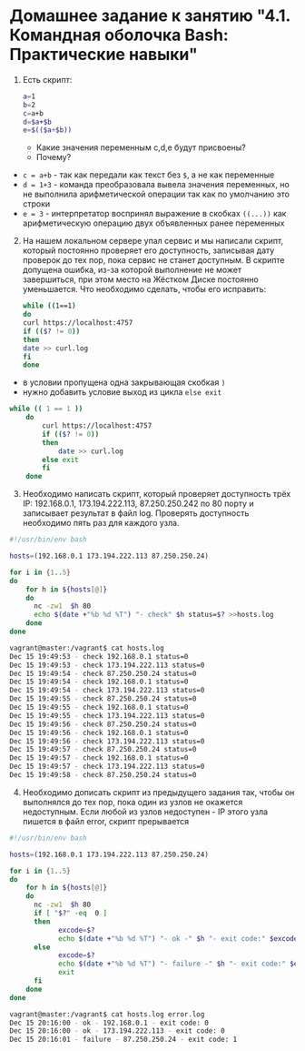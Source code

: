 # Домашнее задание к занятию "4.1. Командная оболочка Bash: Практические навыки"


1. Есть скрипт:
	```bash
	a=1
	b=2
	c=a+b
	d=$a+$b
	e=$(($a+$b))
	```
	* Какие значения переменным c,d,e будут присвоены?
	* Почему?

 - `c = a+b` - так как передали как текст без `$`, а не как переменные
 - `d = 1+3` - команда преобразовала вывела значения переменных, но не выполнила арифметической операции так как по умолчанию это строки 
 - `e = 3`   - интерпретатор воспринял выражение в скобках `((...))` как арифметическую операцию двух объявленных ранее переменных


2. На нашем локальном сервере упал сервис и мы написали скрипт, который постоянно проверяет его доступность, записывая дату проверок до тех пор, пока сервис не станет доступным. В скрипте допущена ошибка, из-за которой выполнение не может завершиться, при этом место на Жёстком Диске постоянно уменьшается. Что необходимо сделать, чтобы его исправить:
    ```bash
    while ((1==1)
    do
    curl https://localhost:4757
    if (($? != 0))
    then
    date >> curl.log
    fi
    done
    ```
  
- в условии пропущена одна закрывающая скобкая `)` 
- нужно добавить условие выход из цикла `else exit` 

```bash
while (( 1 == 1 ))
    do
        curl https://localhost:4757
        if (($? != 0))
        then
            date >> curl.log
        else exit
        fi
    done
```


3. Необходимо написать скрипт, который проверяет доступность трёх IP: 192.168.0.1, 173.194.222.113, 87.250.250.242 по 80 порту и записывает результат в файл log. Проверять доступность необходимо пять раз для каждого узла.

```bash
#!/usr/bin/env bash

hosts=(192.168.0.1 173.194.222.113 87.250.250.24)

for i in {1..5}
do
    for h in ${hosts[@]}
    do
      nc -zw1  $h 80
      echo $(date +"%b %d %T") "- check" $h status=$? >>hosts.log
    done
done

```
```bash
vagrant@master:/vagrant$ cat hosts.log
Dec 15 19:49:53 - check 192.168.0.1 status=0
Dec 15 19:49:53 - check 173.194.222.113 status=0
Dec 15 19:49:54 - check 87.250.250.24 status=0
Dec 15 19:49:54 - check 192.168.0.1 status=0
Dec 15 19:49:54 - check 173.194.222.113 status=0
Dec 15 19:49:55 - check 87.250.250.24 status=0
Dec 15 19:49:55 - check 192.168.0.1 status=0
Dec 15 19:49:55 - check 173.194.222.113 status=0
Dec 15 19:49:56 - check 87.250.250.24 status=0
Dec 15 19:49:56 - check 192.168.0.1 status=0
Dec 15 19:49:56 - check 173.194.222.113 status=0
Dec 15 19:49:57 - check 87.250.250.24 status=0
Dec 15 19:49:57 - check 192.168.0.1 status=0
Dec 15 19:49:57 - check 173.194.222.113 status=0
Dec 15 19:49:58 - check 87.250.250.24 status=0
```
4. Необходимо дописать скрипт из предыдущего задания так, чтобы он выполнялся до тех пор, пока один из узлов не окажется недоступным. Если любой из узлов недоступен - IP этого узла пишется в файл error, скрипт прерывается

```bash
#!/usr/bin/env bash

hosts=(192.168.0.1 173.194.222.113 87.250.250.24)

for i in {1..5}
do
    for h in ${hosts[@]}
    do
      nc -zw1  $h 80
      if [ "$?" -eq  0 ]
      then
            excode=$?
            echo $(date +"%b %d %T") "- ok -" $h "- exit code:" $excode >> hosts.log
      else
            excode=$?
            echo $(date +"%b %d %T") "- failure -" $h "- exit code:" $excode >> error.log
            exit
      fi
    done
done
```

```bash
vagrant@master:/vagrant$ cat hosts.log error.log
Dec 15 20:16:00 - ok - 192.168.0.1 - exit code: 0
Dec 15 20:16:00 - ok - 173.194.222.113 - exit code: 0
Dec 15 20:16:01 - failure - 87.250.250.24 - exit code: 1
```